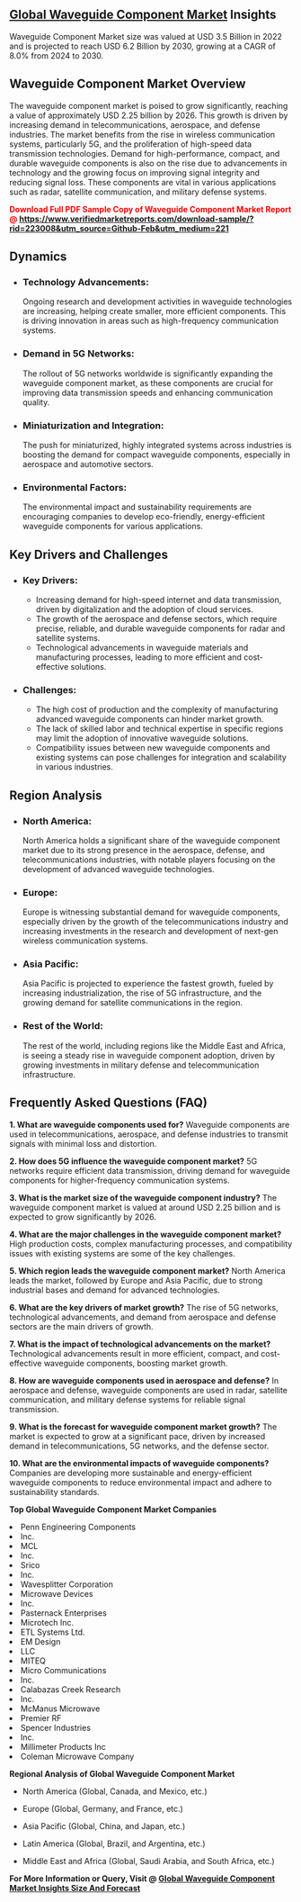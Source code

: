 <h2><a href="https://www.verifiedmarketreports.com/download-sample/?rid=223008&amp;utm_source=Github&amp;utm_medium=221" target="_blank">Global Waveguide Component Market</a> Insights</h2><p>Waveguide Component Market size was valued at USD 3.5 Billion in 2022 and is projected to reach USD 6.2 Billion by 2030, growing at a CAGR of 8.0% from 2024 to 2030.</p><p> <h2>Waveguide Component Market Overview</h2> <p>The waveguide component market is poised to grow significantly, reaching a value of approximately USD 2.25 billion by 2026. This growth is driven by increasing demand in telecommunications, aerospace, and defense industries. The market benefits from the rise in wireless communication systems, particularly 5G, and the proliferation of high-speed data transmission technologies. Demand for high-performance, compact, and durable waveguide components is also on the rise due to advancements in technology and the growing focus on improving signal integrity and reducing signal loss. These components are vital in various applications such as radar, satellite communication, and military defense systems.</p> <p><strong><p><span class=""><span style="color: #ff0000;"><strong>Download Full PDF Sample Copy of Waveguide Component Market Report</strong> @ </span><a href="https://www.verifiedmarketreports.com/download-sample/?rid=223008&amp;utm_source=Github-Feb&amp;utm_medium=221" target="_blank">https://www.verifiedmarketreports.com/download-sample/?rid=223008&amp;utm_source=Github-Feb&amp;utm_medium=221</a></span></p></strong></p> <h2>Dynamics</h2> <ul> <li><h3>Technology Advancements:</h3> Ongoing research and development activities in waveguide technologies are increasing, helping create smaller, more efficient components. This is driving innovation in areas such as high-frequency communication systems.</li> <li><h3>Demand in 5G Networks:</h3> The rollout of 5G networks worldwide is significantly expanding the waveguide component market, as these components are crucial for improving data transmission speeds and enhancing communication quality.</li> <li><h3>Miniaturization and Integration:</h3> The push for miniaturized, highly integrated systems across industries is boosting the demand for compact waveguide components, especially in aerospace and automotive sectors.</li> <li><h3>Environmental Factors:</h3> The environmental impact and sustainability requirements are encouraging companies to develop eco-friendly, energy-efficient waveguide components for various applications.</li> </ul> <h2>Key Drivers and Challenges</h2> <ul> <li><h3>Key Drivers:</h3> <ul> <li>Increasing demand for high-speed internet and data transmission, driven by digitalization and the adoption of cloud services.</li> <li>The growth of the aerospace and defense sectors, which require precise, reliable, and durable waveguide components for radar and satellite systems.</li> <li>Technological advancements in waveguide materials and manufacturing processes, leading to more efficient and cost-effective solutions.</li> </ul> </li> <li><h3>Challenges:</h3> <ul> <li>The high cost of production and the complexity of manufacturing advanced waveguide components can hinder market growth.</li> <li>The lack of skilled labor and technical expertise in specific regions may limit the adoption of innovative waveguide solutions.</li> <li>Compatibility issues between new waveguide components and existing systems can pose challenges for integration and scalability in various industries.</li> </ul> </li> </ul> <h2>Region Analysis</h2> <ul> <li><h3>North America:</h3> North America holds a significant share of the waveguide component market due to its strong presence in the aerospace, defense, and telecommunications industries, with notable players focusing on the development of advanced waveguide technologies.</li> <li><h3>Europe:</h3> Europe is witnessing substantial demand for waveguide components, especially driven by the growth of the telecommunications industry and increasing investments in the research and development of next-gen wireless communication systems.</li> <li><h3>Asia Pacific:</h3> Asia Pacific is projected to experience the fastest growth, fueled by increasing industrialization, the rise of 5G infrastructure, and the growing demand for satellite communications in the region.</li> <li><h3>Rest of the World:</h3> The rest of the world, including regions like the Middle East and Africa, is seeing a steady rise in waveguide component adoption, driven by growing investments in military defense and telecommunication infrastructure.</li> </ul> <h2>Frequently Asked Questions (FAQ)</h2> <p><strong>1. What are waveguide components used for?</strong> Waveguide components are used in telecommunications, aerospace, and defense industries to transmit signals with minimal loss and distortion.</p> <p><strong>2. How does 5G influence the waveguide component market?</strong> 5G networks require efficient data transmission, driving demand for waveguide components for higher-frequency communication systems.</p> <p><strong>3. What is the market size of the waveguide component industry?</strong> The waveguide component market is valued at around USD 2.25 billion and is expected to grow significantly by 2026.</p> <p><strong>4. What are the major challenges in the waveguide component market?</strong> High production costs, complex manufacturing processes, and compatibility issues with existing systems are some of the key challenges.</p> <p><strong>5. Which region leads the waveguide component market?</strong> North America leads the market, followed by Europe and Asia Pacific, due to strong industrial bases and demand for advanced technologies.</p> <p><strong>6. What are the key drivers of market growth?</strong> The rise of 5G networks, technological advancements, and demand from aerospace and defense sectors are the main drivers of growth.</p> <p><strong>7. What is the impact of technological advancements on the market?</strong> Technological advancements result in more efficient, compact, and cost-effective waveguide components, boosting market growth.</p> <p><strong>8. How are waveguide components used in aerospace and defense?</strong> In aerospace and defense, waveguide components are used in radar, satellite communication, and military defense systems for reliable signal transmission.</p> <p><strong>9. What is the forecast for waveguide component market growth?</strong> The market is expected to grow at a significant pace, driven by increased demand in telecommunications, 5G networks, and the defense sector.</p> <p><strong>10. What are the environmental impacts of waveguide components?</strong> Companies are developing more sustainable and energy-efficient waveguide components to reduce environmental impact and adhere to sustainability standards.</p> </p><p><strong>Top Global Waveguide Component Market Companies</strong></p><div data-test-id=""><p><li>Penn Engineering Components</li><li> Inc.</li><li> MCL</li><li> Inc.</li><li> Srico</li><li> Inc.</li><li> Wavesplitter Corporation</li><li> Microwave Devices</li><li> Inc.</li><li> Pasternack Enterprises</li><li> Microtech Inc.</li><li> ETL Systems Ltd.</li><li> EM Design</li><li> LLC</li><li> MITEQ</li><li> Micro Communications</li><li> Inc.</li><li> Calabazas Creek Research</li><li> Inc.</li><li> McManus Microwave</li><li> Premier RF</li><li> Spencer Industries</li><li> Inc.</li><li> Millimeter Products Inc</li><li> Coleman Microwave Company</li></p><div><strong>Regional Analysis of&nbsp;Global Waveguide Component Market</strong></div><ul><li dir="ltr"><p dir="ltr">North America&nbsp;(Global, Canada, and Mexico, etc.)</p></li><li dir="ltr"><p dir="ltr">Europe (Global, Germany, and France, etc.)</p></li><li dir="ltr"><p dir="ltr">Asia Pacific&nbsp;(Global, China, and Japan, etc.)</p></li><li dir="ltr"><p dir="ltr">Latin America&nbsp;(Global, Brazil, and Argentina, etc.)</p></li><li dir="ltr">Middle East and Africa&nbsp;(Global, Saudi Arabia, and South Africa, etc.)</li></ul><p><strong>For More Information or Query, Visit @&nbsp;</strong><strong><a href="https://www.verifiedmarketreports.com/product/waveguide-component-market/?utm_source=Github&amp;utm_medium=221" target="_blank">Global Waveguide Component Market Insights Size And Forecast</a></strong></p></div>
